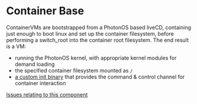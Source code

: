# Container Base

ContainerVMs are bootstrapped from a PhotonOS based liveCD, containing just enough to boot linux and set up the container filesystem, before performing a switch_root into the container root filesystem. The end result is a VM:
* running the PhotonOS kernel, with appropriate kernel modules for demand loading
* the specified container filesystem mounted as `/`
* [a custom init binary](tether.md) that provides the command & control channel for container interaction

[Issues relating to this component](https://github.com/vmware/vic/labels/component%2Fcontainer-base)
